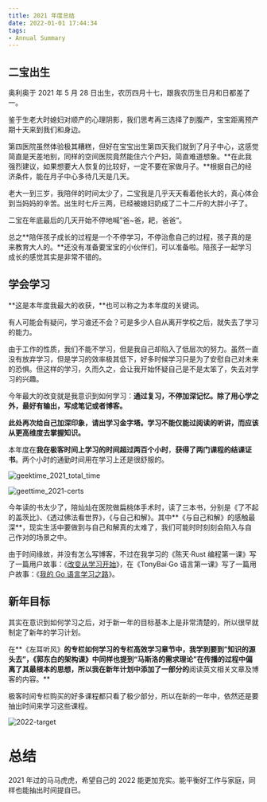 ```yaml
---
title: 2021 年度总结
date: 2022-01-01 17:44:34
tags:
- Annual Summary
---
```

## 二宝出生

奥利奥于 2021 年 5 月 28 日出生，农历四月十七，跟我农历生日月和日都差了一。

鉴于生老大时媳妇对顺产的心理阴影，我们思考再三选择了剖腹产，宝宝距离预产期十天来到我们和身边。

第四医院虽然体验极其糟糕，但好在宝宝出生第四天我们就到了月子中心，这感觉简直是天差地别，同样的空间医院竟然能住六个产妇，简直难道想象。**在此我强烈建议，如果想要大人恢复的比较好，一定不要在家做月子。**根据自己的经济条件，能在月子中心多待几天是几天。

老大一到三岁，我陪伴的时间太少了，二宝我是几乎天天看着他长大的，真心体会到当妈妈的辛苦。出生时七斤三两，已经被媳妇奶成了二十二斤的大胖小子了。

二宝在年底最后的几天开始不停地喊”爸~爸，耙，爸爸“。

总之**陪伴孩子成长的过程是一个不停学习，不停治愈自己的过程，孩子真的是来教育大人的。**还没有准备要宝宝的小伙伴们，可以准备啦。陪孩子一起学习成长的感觉其实是非常不错的。

<!--more-->
## 学会学习

**这是本年度我最大的收获，**也可以称之为本年度的关键词。

有人可能会有疑问，学习谁还不会？可是多少人自从离开学校之后，就失去了学习的能力。

由于工作的性质，我们不能不学习，但是我自己却陷入了低层次的努力。虽然一直没有放弃学习，但是学习的效率极其低下，好多时候学习只是为了安慰自己对未来的恐惧。但这样的学习，久而久之，会让我开始怀疑自己是不是太笨了，失去对学习的兴趣。

今年最大的改变就是我意识到如何学习：**通过复习，不停加深记忆。除了用心学之外，最好有输出，写成笔记或者博客。**

**此处再次给自己加深印象，请出学习金字塔。学习不能仅能过阅读的听讲，而应该从更高维度去掌握知识。**

本年度在**我在极客时间上学习的时间超过两百个小时**，**获得了两门课程的结课证书**。两个小时的通勤时间用在学习上还是很舒服的。

![geektime_2021_total_time](https://go-daily.oss-cn-chengdu.aliyuncs.com/img/geektime_2021_total_time.png)

![geettime_2021-certs](https://go-daily.oss-cn-chengdu.aliyuncs.com/img/geettime_2021-certs.png)



今年读的书太少了，陪灿灿在医院做扁桃体手术时，读了三本书，分别是《了不起的盖茨比》、《透过佛法看世界》，《与自己和解》。其中**《与自己和解》的感触最深**，现实生活中要做到与自己和解真的太难了，我们可能时时刻刻会陷入与自己作对的场景之中。

由于时间缘故，并没有怎么写博客，不过在我学习的《陈天·Rust 编程第一课》写了一篇用户故事：《[改变从学习开始](https://www.go-rust.com/2021/11/19/summary-share/)》，在《TonyBai·Go 语言第一课》写了一篇用户故事：《[我的 Go 语言学习之路](https://www.go-rust.com/2021/12/27/geek-time-go-first-course-share/)》。

## 新年目标

其实在意识到如何学习之后，对于新一年的目标基本上是非常清楚的，所以很早就制定了新年的学习计划。

在**《左耳听风》**的专栏如何学习的专栏高效学习章节中，我学到要到”知识的源头去”，《**郭东白的架构课**》中同样也提到“马斯洛的需求理论”在传播的过程中偏离了其最根本的思想，所以我在新年计划中添加了一部分的**阅读英文相关文章及博客的内容。**

极客时间专栏购买的好多课程都只看了极少部分，所以在新的一年中，依然还是要抽出时间来学习这些课程。

![2022-target](https://go-daily.oss-cn-chengdu.aliyuncs.com/img/2022-target.png)

# 总结

2021 年过的马马虎虎，希望自己的 2022 能更加充实。能平衡好工作与家庭，同样也能抽出时间提自已。

